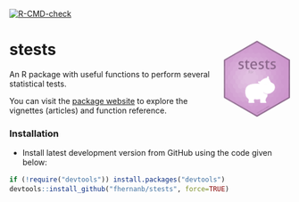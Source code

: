 <!-- badges: start -->
[![R-CMD-check](https://github.com/fhernanb/stests/actions/workflows/R-CMD-check.yaml/badge.svg)](https://github.com/fhernanb/stests/actions/workflows/R-CMD-check.yaml)
<!-- badges: end -->

# stests <img src="docs/logo.png" align="right" alt="" width="120" />

An R package with useful functions to perform several statistical tests.

You can visit the [package website](https://fhernanb.github.io/stests/index.html) to explore the vignettes (articles) and function reference. 

### Installation

* Install latest development version from GitHub using the code given below:

```r
if (!require("devtools")) install.packages("devtools")
devtools::install_github("fhernanb/stests", force=TRUE)
```

